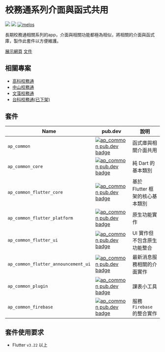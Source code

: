 # 校務通系列介面與函式共用

[![](https://img.shields.io/badge/Flutter-v3.24-blue)](https://github.com/flutter/flutter)
[![](https://img.shields.io/pub/v/ap_common.svg?style=flat-square)](https://pub.dev/packages/ap_common/)
[![melos](https://img.shields.io/badge/maintained%20with-melos-f700ff.svg?style=flat-square)](https://github.com/invertase/melos)

長期校務通相關系列的app，介面與相關功能都極為相似，將相關的介面與函式庫，製作此套件以方便維護。

[展示網頁](https://abc873693.github.io/ap_common/#/)
[文件](https://ap-common.web.app/)

## 相關專案

- [高科校務通](https://github.com/NKUST-ITC/NKUST-AP-Flutter)
- [中山校務通](https://github.com/abc873693/NSYSU-AP)
- [文藻校務通](https://github.com/abc873693/WTUC-AP)
- [台科校務通(已下架)](https://github.com/abc873693/NTUST-AP)

## 套件

| Name                                | pub.dev                                                                                                                                                                         | 說明                   |
|-------------------------------------|---------------------------------------------------------------------------------------------------------------------------------------------------------------------------------|----------------------|
| `ap_common`                         | [![ap_common pub.dev badge](https://img.shields.io/pub/v/ap_common.svg?style=flat-square)](https://pub.dev/packages/ap_common/)                                                 | 函式庫與相關介面共用           |
| `ap_common_core`                    | [![ap_common pub.dev badge](https://img.shields.io/pub/v/ap_common.svg?style=flat-square)](https://pub.dev/packages/ap_common_core/)                                            | 純 Dart 的基本類別         |
| `ap_common_flutter_core`            | [![ap_common pub.dev badge](https://img.shields.io/pub/v/ap_common_flutter_core.svg?style=flat-square)](https://pub.dev/packages/ap_common_flutter_core/)                       | 基於 Flutter 框架的核心基本類別 |
| `ap_common_flutter_platform`        | [![ap_common pub.dev badge](https://img.shields.io/pub/v/ap_common_flutter_platform.svg?style=flat-square)](https://pub.dev/packages/ap_common_flutter_platform/)               | 原生功能實作               |
| `ap_common_flutter_ui`              | [![ap_common pub.dev badge](https://img.shields.io/pub/v/ap_common_flutter_ui.svg?style=flat-square)](https://pub.dev/packages/ap_common_flutter_ui/)                           | UI 實作但不包含原生功能整合      |
| `ap_common_flutter_announcement_ui` | [![ap_common pub.dev badge](https://img.shields.io/pub/v/ap_common_flutter_announcement_ui.svg?style=flat-square)](https://pub.dev/packages/ap_common_flutter_announcement_ui/) | 最新消息服務相關的介面實作        |
| `ap_common_plugin`                  | [![ap_common pub.dev badge](https://img.shields.io/pub/v/ap_common_plugin.svg?style=flat-square)](https://pub.dev/packages/ap_common_plugin/)                                   | 課表小工具                |
| `ap_common_firebase`                | [![ap_common pub.dev badge](https://img.shields.io/pub/v/ap_common_firebase.svg?style=flat-square)](https://pub.dev/packages/ap_common_firebase/)                               | 服務 `Firebase` 的整合實作  |

## 套件使用要求

- Flutter `v3.22` 以上

